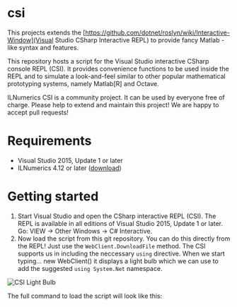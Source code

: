 # csi
This projects extends the [https://github.com/dotnet/roslyn/wiki/Interactive-Window](Visual Studio CSharp Interactive REPL) to provide fancy Matlab - like syntax and features. 

This repository hosts a script for the Visual Studio interactive CSharp console REPL (CSI). It provides convenience functions to be used inside the REPL and to simulate a look-and-feel similar to other popular mathematical prototyping systems, namely Matlab[R] and Octave.

ILNumerics CSI is a community project. It can be used by everyone free of charge. Please help to extend and maintain this project! We are happy to accept pull requests! 

# Requirements
* Visual Studio 2015, Update 1 or later
* ILNumerics 4.12 or later ([download](http://ilnumerics.net/download))

# Getting started
1. Start Visual Studio and open the CSharp interactive REPL (CSI). The REPL is available in all editions of Visual Studio 2015, Update 1 or later. Go: VIEW -> Other Windows -> C# Interactive.  
2. Now load the script from this git repository. You can do this directly from the REPL! Just use the `WebClient.DownloadFile` method. The CSI supports us in including the neccessary `using` directive. When we start typing...
    new WebClient() 
it displays a light bulb which we can use to add the suggested `using System.Net` namespace. 

![CSI Light Bulb](http://ilnumerics.net/media/png/CSI_lightbulb.png)

The full command to load the script will look like this:
    
